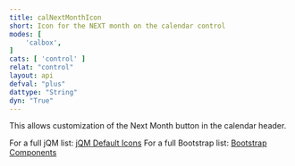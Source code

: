 ```yaml
---
title: calNextMonthIcon
short: Icon for the NEXT month on the calendar control
modes: [
	'calbox',
]
cats: [ 'control' ]
relat: "control"
layout: api
defval: "plus"
dattype: "String"
dyn: "True"
---
```


This allows customization of the Next Month button in the calendar header.

For a full jQM list: [jQM Default Icons](http://api.jquerymobile.com/icons/)
For a full Bootstrap list: [Bootstrap Components](http://getbootstrap.com/components/#glyphicons)